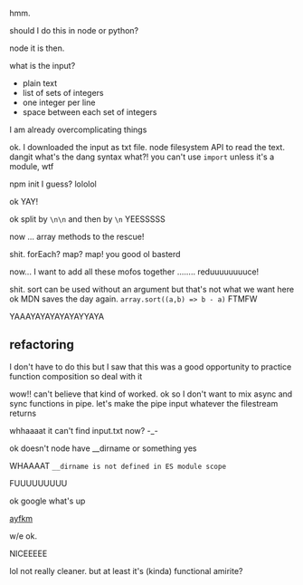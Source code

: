 hmm.

should I do this in node or python?

node it is then.

what is the input?
- plain text
- list of sets of integers
- one integer per line
- space between each set of integers

I am already overcomplicating things


ok. I downloaded the input as txt file.
node filesystem API to read the text.
dangit what's the dang syntax
what?! you can't use `import` unless it's a module, wtf

npm init I guess? lololol

ok YAY!

ok split by `\n\n`
and then by `\n`
YEESSSSS

now ... array methods to the rescue!

shit. forEach? map?
map! you good ol basterd

now... I want to add all these mofos together ........
reduuuuuuuuce!

shit. sort can be used without an argument but that's not what we want here
ok MDN saves the day again. `array.sort((a,b) => b - a)` FTMFW

YAAAYAYAYAYAYAYYAYA


## refactoring

I don't have to do this but I saw that this was a good opportunity to practice function composition so
deal with it

wow!! can't believe that kind of worked.
ok so I don't want to mix async and sync functions in pipe.
let's make the pipe input whatever the filestream returns

whhaaaat it can't find input.txt now? -_-

ok doesn't node have __dirname or something
yes

WHAAAAT
`__dirname is not defined in ES module scope`

FUUUUUUUUU

ok google what's up

[ayfkm](https://bobbyhadz.com/blog/javascript-dirname-is-not-defined-in-es-module-scope)

w/e ok.

NICEEEEE

lol not really cleaner. but at least it's (kinda) functional amirite?
